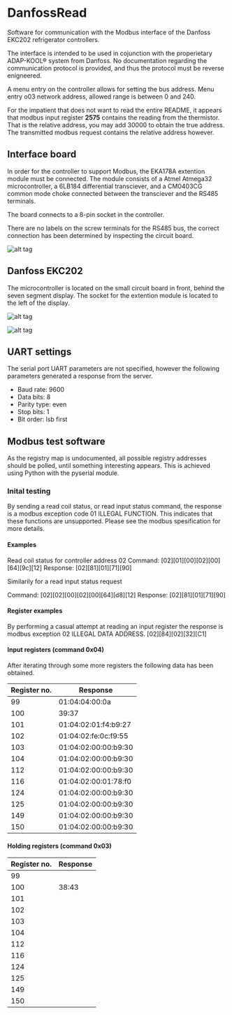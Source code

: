 # DanfossRead
Software for communication with the Modbus interface of the Danfoss EKC202 refrigerator controllers.

The interface is intended to be used in cojunction with the properietary ADAP-KOOL® system from Danfoss. No documentation regarding the communication protocol is provided, and thus the protocol must be reverse enigneered.

A menu entry on the controller allows for setting the bus address. Menu entry o03 network address, allowed range is between 0 and 240.


For the impatient that does not want to read the entire README, it appears that modbus input register **2575** contains the reading from the thermistor. That is the relative address, you may add 30000 to obtain the true address. The transmitted modbus request contains the relative address however.


## Interface board
In order for the controller to support Modbus, the EKA178A extention module must be connected. The module consists of a Atmel Atmega32 microcontroller, a 6LB184 differential transciever, and a CM0403CG common mode choke connected between the transciever and the RS485 terminals.

The board connects to a 8-pin socket in the controller.

There are no labels on the screw terminals for the RS485 bus, the correct connection has been determined by inspecting the circuit board.

![alt tag](https://raw.githubusercontent.com/gbThreepwood/DanfossRead/master/images/eka178a.jpg)


## Danfoss EKC202
The microcontroller is located on the small circuit board in front, behind the seven segment display. The socket for the extention module is located to the left of the display.

![alt tag](https://raw.githubusercontent.com/gbThreepwood/DanfossRead/master/images/ekc202_front.jpg)

![alt tag](https://raw.githubusercontent.com/gbThreepwood/DanfossRead/master/images/ekc202_top.jpg)






## UART settings
The serial port UART parameters are not specified, however the following parameters generated a response from the server.

- Baud rate: 9600
- Data bits: 8
- Parity type: even
- Stop bits: 1
- Bit order: lsb first


## Modbus test software
As the registry map is undocumented, all possible registry addresses should be polled, until something interesting appears. This is achieved using Python with the pyserial module.

### Inital testing

By sending a read coil status, or read input status command, the response is a modbus exception code 01 ILLEGAL FUNCTION. This indicates that these functions are unsupported. Please see the modbus spesification for more details.

#### Examples
Read coil status for controller address 02
Command: [02][01][00][02][00][64][9c][12]
Response: [02][81][01][71][90]

Similarily for a read input status request

Command: [02][02][00][02][00][64][d8][12]
Response: [02][81][01][71][90]

#### Register examples
By performing a casual attempt at reading an input register the response is modbus exception 02 ILLEGAL DATA ADDRESS.
[02][84][02][32][C1]


#### Input registers (command 0x04)

After iterating through some more registers the following data has been obtained.


| Register no. | Response              |
|--------------|-----------------------|
| 99  | 01:04:04:00:0a                 |
| 100 | 39:37                          |
| 101 | 01:04:02:01:f4:b9:27           |
| 102 | 01:04:02:fe:0c:f9:55           |
| 103 | 01:04:02:00:00:b9:30           |
| 104 | 01:04:02:00:00:b9:30           |
| 112 | 01:04:02:00:00:b9:30           |
| 116 | 01:04:02:00:01:78:f0           |
| 124 | 01:04:02:00:00:b9:30           |
| 125 | 01:04:02:00:00:b9:30           |
| 149 | 01:04:02:00:00:b9:30           |
| 150 | 01:04:02:00:00:b9:30           |

#### Holding registers (command 0x03)

| Register no. | Response              |
|--------------|-----------------------|
| 99  |                  |
| 100 | 38:43                          |
| 101 |            |
| 102 |            |
| 103 |            |
| 104 |            |
| 112 |            |
| 116 |            |
| 124 |            |
| 125 |            |
| 149 |            |
| 150 |            |
